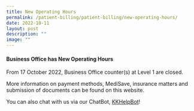 ```yaml
---
title: New Operating Hours
permalink: /patient-billing/patient-billing/new-operating-hours/
date: 2022-10-11
layout: post
description: ""
image: ""
---
```

#### **Business Office has New Operating Hours**

From 17 October 2022, Business Office counter(s) at Level 1 are closed.
	
More information on payment methods, MediSave, insurance matters and submission of documents can be found on this website.

You can also chat with us via our ChatBot, [KKHelpBot](https://www.kkh.com.sg/about-kkh/contact-us)!